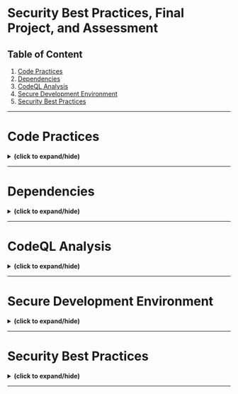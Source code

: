 # Security Best Practices, Final Project, and Assessment

## Table of Content
1. [Code Practices](#code_practices)
2. [Dependencies](#dependencies)
3. [CodeQL Analysis](#codeql_analysis)
4. [Secure Development Environment](#secure_dev_env)
5. [Security Best Practices](#security_best_practices)


---

<a id="code_practices"></a>
# Code Practices
<details close>
<summary><b>(click to expand/hide)</b></summary>
<!-- MarkdownTOC -->

## Overview

Code practices are essential to the software development process, focusing on security within the DevOps community. By implementing robust code practices early, developers can prevent costly fixes later and reduce vulnerabilities in the application layer.

## General Code Practices

1. **Secure Software Development Lifecycle:**
   - Integrating security from the start of development ensures the application is secure throughout its lifecycle.

2. **Secure Coding Standards:**
   - Establish and follow a set of secure coding guidelines to cultivate good coding habits.

3. **Use of Tested Libraries and Code:**
   - Utilize tested and approved managed code and reusable object libraries to enhance efficiency and security.

4. **Secure Updating:**
   - Focus updates on exposed threats or security-critical components of the source code.

5. **Security Training:**
   - Participate in training courses focused on secure software development to increase security awareness and improve coding skills.

## Input Validation and Scrubbing

### Validation

- **Purpose:** Ensures the input matches the expected type, range, length, and characters.
- **Techniques:**
  - Check input against a whitelist of allowed characters.
  - Reject any input that doesn't meet predefined criteria.
  - Validate data from untrusted sources rigorously.

### Scrubbing

- **Purpose:** Removes or sanitizes any malicious characters entered as input.
- **Examples of Malicious Characters:** `<`, `>`, `"`, `'`, `%`, `()`, `&`, `+`, `\`, etc.
- **Control Measures:** If malicious characters are necessary inputs, apply additional controls like output encoding and use of secure APIs.

## Output Sanitization

- **Encoding:** Convert input code into safe output code for interpreters.
- **Sanitization:** Cleanse all output from untrusted sources to prevent injection attacks in SQL, XML, LDAP, or local OS commands.

## Error Handling and Security

- **Goal:** Provide useful error messages for users and diagnostic information for developers without aiding potential attackers.
- **Practices:**
  - Use custom error pages and generic error messages.
  - Release memory upon error conditions to prevent corruption.
  - Restrict access to logs and log tampering events or failures.

## Conclusion

Effective code practices are crucial for developing secure software. These practices not only enhance security but also reduce the overall risk and potential costs associated with later fixes. Input validation, scrubbing, and proper error handling are key components in mitigating security risks in software development.

<!-- /MarkdownTOC -->
</details>

---

<a id="dependencies"></a>
# Dependencies
<details close>
<summary><b>(click to expand/hide)</b></summary>
<!-- MarkdownTOC -->

# Summary of Dependencies in Software Development

## Understanding Dependencies

A dependency in software development refers to a piece of software or code that relies on another software to function. This concept is crucial for adding features and functionalities to software without starting from scratch.

## Benefits of Using Dependencies

1. **Increased Efficiency:** Speeds up the software development process by building on existing work.
2. **Enhanced Functionality:** Allows for more features by integrating pre-built components.
3. **Cost-Effectiveness:** Reduces development costs and time.

## Risks and Challenges

1. **Security Vulnerabilities:** Using external code can expose software to bugs, flaws, or security vulnerabilities.
2. **Production Risks:** Dependencies can cause performance issues, crashes, or data leaks if not compatible or outdated.
3. **Licensing Issues:** Ensuring compliance with licensing requirements is essential to avoid legal complications.

## Best Practices for Managing Dependencies

1. **Vetting Dependencies:**
   - **Design and Documentation:** Ensure the API is well-designed and documented.
   - **Quality and Testing:** Assess the code quality and test for functionality and failures.
   - **Maintenance:** Check for regular updates and community engagement to ensure ongoing support.
   - **Security:** Analyze for potential vulnerabilities and security weaknesses.

2. **Using Dependency Management Tools:**
   - Automate the tracking of version updates and manage the installation process.
   - Inspect both direct and indirect dependencies to ensure code integrity.

## Example of Dependency Usage: Flask Framework

Flask, a web framework written in Python, utilizes several dependencies to enhance its functionality:

- **Werkzeug:** Manages the web server gateway interface.
- **Jinja:** A template language for rendering web pages.
- **MarkupSafe:** Secures handling of untrusted input.
- **ItsDangerous:** Ensures data integrity.
- **Click:** Used for building command-line applications.

### Practical Example with ItsDangerous

```python
from itsdangerous import URLSafeSerializer
```

# Create a serializer
serializer = URLSafeSerializer('your-secret-key', 'auth')

# Serialize data
token = serializer.dumps({'id': 5, 'name': 'Alice'})

# Deserialize the token
original_data = serializer.loads(token)
print(original_data['name'])

<!-- /MarkdownTOC -->
</details>

---

<a id="codeql_analysis"></a>
# CodeQL Analysis
<details close>
<summary><b>(click to expand/hide)</b></summary>
<!-- MarkdownTOC -->

## What is CodeQL?

CodeQL is a tool used for security analysis on GitHub, helping to ensure the ongoing security of code during its development. It is particularly crucial as it updates continuously to protect against new vulnerabilities.

## How CodeQL Works

CodeQL analyzes the code by treating it as data within a database. This allows for:

- Addition of code to the database via commits.
- Running queries on this database to identify security issues.
- Displaying results as code scanning alerts.

Users can run default queries or customize them to suit specific project needs.

## Supported Languages by CodeQL

CodeQL is versatile and supports multiple programming languages, both compiled and interpreted:

- C
- C++
- C#
- Java and Kotlin
- Go
- Ruby
- Python
- JavaScript (JS) / TypeScript (TS)
- Swift

## How to Use CodeQL on GitHub

### Setup Process

1. **Access Code Scanning:**
   - Navigate to the 'Security' tab in your GitHub repository.
   - Setup code scanning under 'Security Overview'.

2. **Configuration Options:**
   - **Default Configuration:** Automatically configures based on the repository's language.
   - **Advanced Configuration:** Manually create a YAML file to add more specific security checks.

### Running CodeQL

- CodeQL runs automatically on push or pull requests and during routine weekly checks.
- It incorporates new vulnerability checks regularly to stay current.

## Conclusion

CodeQL is an essential tool for maintaining the security of software projects on GitHub, offering broad language support and flexible configuration options for thorough security analyses.

<!-- /MarkdownTOC -->
</details>

---

<a id="secure_dev_env"></a>
# Secure Development Environment
<details close>
<summary><b>(click to expand/hide)</b></summary>
<!-- MarkdownTOC -->


<!-- /MarkdownTOC -->
</details>

---

<a id="security_best_practices"></a>
# Security Best Practices
<details close>
<summary><b>(click to expand/hide)</b></summary>
<!-- MarkdownTOC -->


<!-- /MarkdownTOC -->
</details>

---
